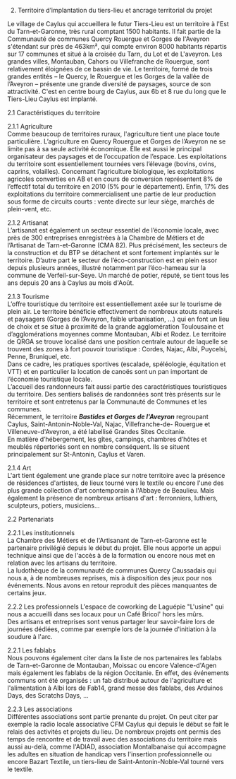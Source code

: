 2. Territoire d’implantation du tiers-lieu et ancrage territorial du projet  

Le village de Caylus qui accueillera le futur Tiers-Lieu est un territoire à l'Est du Tarn-et-Garonne, très rural comptant 1500 habitants. Il fait partie de la Communauté de communes Quercy Rouergue et Gorges de l'Aveyron s'étendant sur près de 463km², qui compte environ 8000 habitants répartis sur 17 communes et situé à la croisée du Tarn, du Lot et de L'aveyron. Les grandes villes, Montauban, Cahors ou Villefranche de Rouergue, sont relativement éloignées de ce bassin de vie. Le territoire, formé de trois grandes entités – le Quercy, le Rouergue et les Gorges de la vallée de l’Aveyron – présente une grande diversité de paysages, source de son attractivité.  C'est en centre bourg de Caylus, aux 6b et 8 rue du long que le Tiers-Lieu Caylus est implanté.

2.1 Caractéristiques du territoire  

2.1.1 Agriculture  
Comme beaucoup de territoires ruraux, l'agriculture tient une place toute particulière. L’agriculture en Quercy Rouergue et Gorges de l’Aveyron ne se limite pas à sa seule activité économique. Elle est aussi le principal organisateur des paysages et de l’occupation de l’espace. Les exploitations du territoire sont essentiellement tournées vers l’élevage (bovins, ovins, caprins, volailles). Concernant l’agriculture biologique, les exploitations agricoles converties en AB et en cours de conversion représentent 8% de l’effectif total du territoire en 2010 (5% pour le département). Enfin, 17% des exploitations du territoire commercialisent une partie de leur production sous forme de circuits courts : vente directe sur leur siège, marchés de plein-vent, etc. 

2.1.2 Artisanat  
L’artisanat est également un secteur essentiel de l’économie locale, avec près de 300 entreprises enregistrées à la Chambre de Métiers et de l’Artisanat de Tarn-et-Garonne (CMA 82). Plus précisément, les secteurs de la construction et du BTP se détachent et sont fortement implantés sur le territoire. D’autre part le secteur de l’éco-construction est en plein essor depuis plusieurs années, illustré notamment par l’éco-hameau sur la commune de Verfeil-sur-Seye. Un marché de potier, réputé, se tient tous les ans depuis 20 ans à Caylus au mois d'Août. 

2.1.3 Tourisme  
L’offre touristique du territoire est essentiellement axée sur le tourisme de plein air. Le territoire bénéficie effectivement de nombreux atouts naturels et paysagers (Gorges de l’Aveyron, faible urbanisation, …) qui en font un lieu de choix et se situe à proximité de la grande agglomération Toulousaine et d’agglomérations moyennes comme Montauban, Albi et Rodez. Le territoire de QRGA se trouve localisé dans une position centrale autour de laquelle se trouvent des zones à fort pouvoir touristique : Cordes, Najac, Albi, Puycelsi, Penne, Bruniquel, etc.  
Dans ce cadre, les pratiques sportives (escalade, spéléologie, équitation et VTT) et en particulier la location de canoës sont un pan important de l’économie touristique locale.  
L’accueil des randonneurs fait aussi partie des caractéristiques touristiques du territoire. Des sentiers balisés de randonnées sont très présents sur le territoire et sont entretenus par la Communauté de Communes et les communes.  
Récemment, le territoire ***Bastides et Gorges de l'Aveyron*** regroupant Caylus, Saint-Antonin-Noble-Val, Najac, Villefranche-de- Rouergue et Villeneuve-d'Aveyron, a été labellisé Grandes Sites Occitanie.  
En matière d’hébergement, les gîtes, campings, chambres d’hôtes et meublés répertoriés sont en nombre conséquent. Ils se situent principalement sur St-Antonin, Caylus et Varen.

2.1.4 Art  
L'art tient également une grande place sur notre territoire avec la présence de résidences d'artistes, de lieux tourné vers le textile ou encore l'une des plus grande collection d'art contemporain à l'Abbaye de Beaulieu. Mais également la présence de nombreux artisans d'art : ferronniers, luthiers, sculpteurs, potiers, musiciens...

2.2 Partenariats  

2.2.1 Les institutionnels  
La Chambre des Métiers et de l'Artisanant de Tarn-et-Garonne est le partenaire privilégié depuis le début du projet. Elle nous apporte un appui technique ainsi que de l'accès à de la formation ou encore nous met en relation avec les artisans du territoire.  
La ludothèque de la communauté de communes Quercy Caussadais qui nous a, à de nombreuses reprises, mis à disposition des jeux pour nos événements. Nous avons en retour reproduit des pièces manquantes de certains jeux.

2.2.2 Les professionnels 
L'espace de coworking de Laguépie "L'usine" qui nous a accueilli dans ses locaux pour un Café Bricol' hors les mûrs.  
Des artisans et entreprises sont venus partager leur savoir-faire lors de journées dédiées, comme par exemple lors de la journée d'initiation à la soudure à l'arc.  

2.2.1 Les fablabs  
Nous pouvons également citer dans la liste de nos partenaires les fablabs de Tarn-et-Garonne de Montauban, Moissac ou encore Valence-d'Agen mais également les fablabs de la région Occitanie. En effet, des événements communs ont été organisés : un fab distribué autour de l'agriculture et l'alimentation à Albi lors de Fab14, grand messe des fablabs, des Arduinos Days, des Scratchs Days, ...  

2.2.3 Les associations  
Différentes associations sont partie prenante du projet. On peut citer par exemple la radio locale associative CFM Caylus qui depuis le début se fait le relais des activités et projets du lieu. De nombreux projets ont permis des temps de rencontre et de travail avec des associations du territoire mais aussi au-delà, comme l'ADIAD, association Montalbanaise qui accompagne les adultes en situation de handicap vers l'insertion professionnelle ou encore Bazart Textile, un tiers-lieu de Saint-Antonin-Noble-Val tourné vers le textile.
